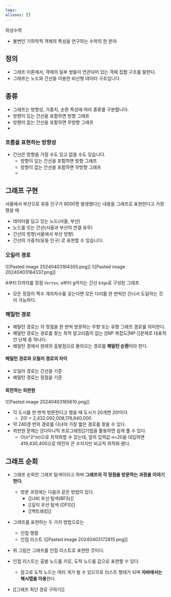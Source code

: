 ```yaml
---
tags: 
aliases: []
---
```


위상수학
- 불변인 기하학적 객체의 특성을 연구하는 수학의 한 분야


## 정의
- 그래프 이론에서, 객체의 일부 쌍들이 연관되어 있는 객체 집합 구조를 말한다. 
- 그래프는 노드와 간선을 이용한 비선형 데이터 구조입니다. 

## 종류
- 그래프는 방향성, 가중치, 순환 특성에 따라 종류를 구분합니다. 
- 방향이 있는 간선을 포함하면 방향 그래프
- 방향이 없는 간선을 포함하면 무방향 그래프
- 
### 흐름을 표현하는 방향성
- 간선은 방향을 가질 수도 있고 없을 수도 있습니다. 
	- 방향이 있는 간선을 포함하면 방향 그래프
	- 방향이 없는 간선을 포함하면 무방향 그래프
	- 

## 그래프 구현
서울에서 부산으로 유동 인구가 8000명 발생했다는 내용을 그래프로 표현한다고 가정했을 때
- 데이터를 담고 있는 노드(서울, 부산)
- 노드를 잇는 간선(서울과 부산의 연결 유무)
- 간선의 방향(서울에서 부산 방향)
- 간선의 가중치(유동 인구) 
로 표현할 수 있습니다. 


### 오일러 경로
![[Pasted image 20240403164305.png]]
![[Pasted image 20240403164337.png]]

A부터 D까지를 정점 `Vertex`, a부터 g까지는 간선 `Edge`로 구성된 그래프
- 모든 정점이 짝수 개의차수를 갖는다면 모든 다리를 한 번씩만 건너서 도달하는 것이 가능하다.


### 해밀턴 경로
- 해밀턴 경로는 각 정점을 한 번씩 방문하는 무향 또는 유형 그래프 경로를 의미한다. 
- 해밀턴 경로는 경로를 찾는 최적 알고리즘이 없는 [[NP 복잡도|NP-]]문제로 대표적인 난제 중 하나다. 
- 해밀턴 경에서 원래의 출발점으로 돌아오는 경로를 **해밀턴 순환**이라 한다.

#### 해밀턴 경로와 오릴러 경로의 차이
- 오일러 경로는 간선을 기준
- 해밀턴 경로는 정점을 기준


#### 회전하는 외판원
![[Pasted image 20240403165610.png]]
- 각 도시를 한 번씩 방문한다고 했을 때 도시가 20개면 20!이다
	- 20! = 2,432,092,008,176,640,000
- 약 240경 번의 경로를 다녀야 가장 짧은 경로를 찾을 수 있다. 
- 외판원 문제는 [[다이나믹 프로그래밍]]기법을 활용하면 쉽게 풀 수 있다. 
	- O(n^2^m)으로 최적화할 수 있는데, 앞의 입력값 n=20을 대입하면 419,430,400으로 여전히 큰 수치지만 비교적 최적화 됐다. 

## 그래프 순회
- 그래프 순회란 그래프 탐색이라고 하며 **그래프의 각 정점을 방문하는 과정을 이야기한다**.
	- 방문 과정에는 다음과 같은 방법이 있다.
		- [[너비 우선 탐색(BFS)]]
		- [[깊이 우선 탐색 (DFS)]]
		- [[백트래킹]]
- 그래프를 표현하는 두 가지 방법으로는
	- 인접 행렬
	- 인접 리스트
![[Pasted image 20240403172815.png]]
- 위 그림은 그래프를 인접 리스트로 표현한 것이다. 
- 인접 리스트는 출발 노드를 키로, 도착 노드를 값으로 표현할 수 있다. 
	- 참고로 도착 노드는 여러 개가 될 수 있으므로 리스트 형태가 되며 **자바에서는 해시맵을 이용**한다



- [[그래프 최단 경로 구하기]]